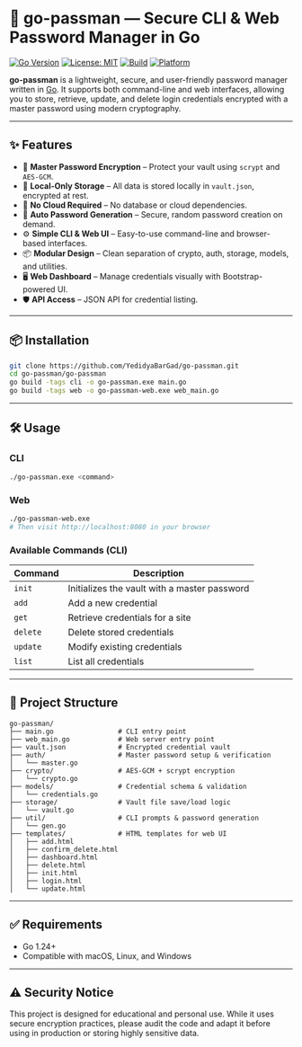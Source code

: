# 🔐 go-passman — Secure CLI & Web Password Manager in Go

[![Go Version](https://img.shields.io/badge/go-1.24+-brightgreen)](https://golang.org)
[![License: MIT](https://img.shields.io/badge/License-MIT-yellow.svg)](LICENSE)
[![Build](https://img.shields.io/badge/build-passing-brightgreen)]()
[![Platform](https://img.shields.io/badge/platform-linux%20%7C%20macos%20%7C%20windows-blue)]()

**go-passman** is a lightweight, secure, and user-friendly password manager written in [Go](https://golang.org/). It supports both command-line and web interfaces, allowing you to store, retrieve, update, and delete login credentials encrypted with a master password using modern cryptography.

---

## ✨ Features

- 🔐 **Master Password Encryption** – Protect your vault using `scrypt` and `AES-GCM`.
- 🧱 **Local-Only Storage** – All data is stored locally in `vault.json`, encrypted at rest.
- 🔏 **No Cloud Required** – No database or cloud dependencies.
- 🔑 **Auto Password Generation** – Secure, random password creation on demand.
- ⚙️ **Simple CLI & Web UI** – Easy-to-use command-line and browser-based interfaces.
- 📦 **Modular Design** – Clean separation of crypto, auth, storage, models, and utilities.
- 🖥️ **Web Dashboard** – Manage credentials visually with Bootstrap-powered UI.
- 🛡️ **API Access** – JSON API for credential listing.

---

## 📦 Installation

```bash
git clone https://github.com/YedidyaBarGad/go-passman.git
cd go-passman/go-passman
go build -tags cli -o go-passman.exe main.go
go build -tags web -o go-passman-web.exe web_main.go
```

---

## 🛠️ Usage

### CLI

```bash
./go-passman.exe <command>
```

### Web

```bash
./go-passman-web.exe
# Then visit http://localhost:8080 in your browser
```

### Available Commands (CLI)

| Command  | Description                                  |
| -------- | -------------------------------------------- |
| `init`   | Initializes the vault with a master password |
| `add`    | Add a new credential                         |
| `get`    | Retrieve credentials for a site              |
| `delete` | Delete stored credentials                    |
| `update` | Modify existing credentials                  |
| `list`   | List all credentials                         |

---

## 🧩 Project Structure

```
go-passman/
├── main.go                # CLI entry point
├── web_main.go            # Web server entry point
├── vault.json             # Encrypted credential vault
├── auth/                  # Master password setup & verification
│   └── master.go
├── crypto/                # AES-GCM + scrypt encryption
│   └── crypto.go
├── models/                # Credential schema & validation
│   └── credentials.go
├── storage/               # Vault file save/load logic
│   └── vault.go
├── util/                  # CLI prompts & password generation
│   └── gen.go
├── templates/             # HTML templates for web UI
│   ├── add.html
│   ├── confirm_delete.html
│   ├── dashboard.html
│   ├── delete.html
│   ├── init.html
│   ├── login.html
│   └── update.html
```

---

## ✅ Requirements

* Go 1.24+
* Compatible with macOS, Linux, and Windows

---

## ⚠️ Security Notice

This project is designed for educational and personal use. While it uses secure encryption practices, please audit the code and adapt it before using in production or storing highly sensitive data.


